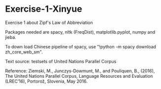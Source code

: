 # Exercise-1-Xinyue
Exercise 1 about Zipf's Law of Abbreviation

Packages needed are spacy, nltk (FreqDist), matplotlib.pyplot, numpy and jieba.

To down load Chinese pipeline of spacy, use "!python -m spacy download zh_core_web_sm".

Text source: testsets of United Nations Parallel Corpus

Reference: Ziemski, M., Junczys-Dowmunt, M., and Pouliquen, B., (2016), The United Nations Parallel Corpus, Language Resources and Evaluation (LREC’16), Portorož, Slovenia, May 2016.

